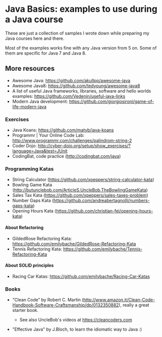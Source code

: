 # Java Basics: examples to use during a Java course
These are just a collection of samples I wrote down while preparing my Java courses here and there.

Most of the examples works fine with any Java version from 5 on. Some of them are specific for Java 7 and Java 8.

## More resources

* Awesome Java: https://github.com/akullpp/awesome-java
* Awesome Java8: https://github.com/tedyoung/awesome-java8
* A list of useful Java frameworks, libraries, software and hello worlds examples: https://github.com/Vedenin/useful-java-links
* Modern Java development: https://github.com/giorgiosironi/game-of-life-modern-java

### Exercises

* Java Koans: https://github.com/matyb/java-koans
* Programmr | Your Online Code Lab: http://www.programmr.com/challenges/palindrom-string-2
* Coder Dojo: http://cyber-dojo.org/setup/show_exercises/?language=Java&test=JUnit
* CodingBat, code practice (http://codingbat.com/java)

### Programming Katas
* String Calculator (https://github.com/xpeppers/string-calculator-kata)
* Bowling Game Kata (http://butunclebob.com/ArticleS.UncleBob.TheBowlingGameKata)
* Sales Tax Kata (https://github.com/xpeppers/sales-taxes-problem)
* Number Gaps Kata (https://github.com/andreabertagnolli/numbers-gaps-kata)
* Opening Hours Kata (https://github.com/christian-fei/opening-hours-kata)

#### About Refactoring

* GildedRose Refactoring Kata: https://github.com/emilybache/GildedRose-Refactoring-Kata
* Tennis Refactoring Kata: https://github.com/emilybache/Tennis-Refactoring-Kata

#### About SOLID principles

* Racing Car Katas: https://github.com/emilybache/Racing-Car-Katas


### Books
* "Clean Code” by Robert C. Martin (http://www.amazon.it/Clean-Code-Handbook-Software-Craftsmanship/dp/0132350882), really a great starter book.
  * See also UncleBob's videos at https://cleancoders.com

* "Effective Java" by J.Bloch, to learn the idiomatic way to Java :)


